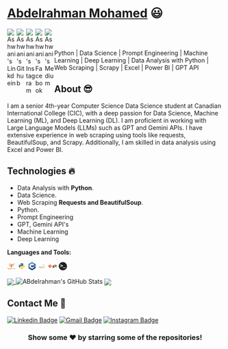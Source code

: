 # <a href="https://www.linkedin.com/in/abdelrahman-mohamed-167915271/">Abdelrahman Mohamed</a> :smiley:
 

<a href="https://linkedin.com/in/abdelrahman-mohamed-167915271">
  <img align="left" alt="Ashwani's Linkdein" width="22px" src="https://cdn.jsdelivr.net/npm/simple-icons@v3/icons/linkedin.svg" />
</a>
<a href="https://github.com/AbdooMohamedd">
  <img align="left" alt="Ashwani's Github" width="22px" src="https://cdn.jsdelivr.net/npm/simple-icons@v3/icons/github.svg" />
</a>
<a href="https://instagram.com/abdo__muhamedd">
  <img align="left" alt="Ashwani's Instagram" width="22px" src="https://cdn.jsdelivr.net/npm/simple-icons@v3/icons/instagram.svg" />
</a>
<a href="https://www.facebook.com/profile.php?id=100024079448061">
  <img align="left" alt="Ashwani's Facebook" width="22px" src="https://cdn.jsdelivr.net/npm/simple-icons@v3/icons/facebook.svg" />
</a>
<a href="https://medium.com/@abdelrahman.mohamed1081">
  <img align="left" alt="Ashwani's Medium" width="22px" src="https://cdn.jsdelivr.net/npm/simple-icons@v3/icons/medium.svg" />
</a>

<br/>
<br/>

Python | Data Science | Prompt Engineering | Machine Learning | Deep Learning | Data Analysis with Python | Web Scraping | Scrapy | Excel |  Power BI | GPT API

## About :sunglasses:
I am a senior 4th-year Computer Science Data Science student at Canadian International College (CIC),
with a deep passion for Data Science, Machine Learning (ML), and Deep Learning (DL). I am proficient in working with Large Language Models (LLMs) such as GPT and Gemini APIs. I have extensive experience in web scraping using tools like requests, BeautifulSoup, and Scrapy. Additionally, I am skilled in data analysis using Excel and Power BI.


## Technologies :fire:
- Data Analysis with **Python**.
- Data Science.
- Web Scraping **Requests and BeautifulSoup**.
- Python.
- Prompt Engineering
- GPT, Gemini API's
- Machine Learning
- Deep Learning

**Languages and Tools:**  

<code><img height="20" src="https://raw.githubusercontent.com/github/explore/80688e429a7d4ef2fca1e82350fe8e3517d3494d/topics/tensorflow/tensorflow.png"></code>
<code><img height="20" src="https://raw.githubusercontent.com/github/explore/80688e429a7d4ef2fca1e82350fe8e3517d3494d/topics/python/python.png"></code>
<code><img height="20" src="https://raw.githubusercontent.com/github/explore/80688e429a7d4ef2fca1e82350fe8e3517d3494d/topics/cpp/cpp.png"></code>
<code><img height="20" src="https://raw.githubusercontent.com/github/explore/80688e429a7d4ef2fca1e82350fe8e3517d3494d/topics/mysql/mysql.png"></code>
<code><img height="20" src="https://raw.githubusercontent.com/github/explore/80688e429a7d4ef2fca1e82350fe8e3517d3494d/topics/git/git.png"></code>
<code><img height="20" src="https://raw.githubusercontent.com/github/explore/80688e429a7d4ef2fca1e82350fe8e3517d3494d/topics/terminal/terminal.png"></code>


<a href="https://github.com/AbdooMohamedd">
  <img align="center" src="https://github-readme-stats.vercel.app/api/top-langs/?username=AbdooMohamedd&theme=radical&hide=glsl,python" />
</a>

<img src="https://github-readme-stats.vercel.app/api?username=AbdooMohamedd&&show_icons=true&theme=radical&line_height=27&v=5" alt="ABdelrahman's GitHub Stats" />


<a href="https://github.com/ashwanisng/Covid-19-Data-Analysis">
  <!-- Change the `github-readme-stats.anuraghazra1.vercel.app` to `github-readme-stats.vercel.app`  -->
  <img align="center" src="https://github-readme-stats.vercel.app/api/pin/?username=ashwanisng&repo=Covid-19-Data-Analysis&theme=radical" />
</a>    


##  Contact Me :speech_balloon:
 [![Linkedin Badge](https://img.shields.io/badge/-Abdo-blue?style=flat-square&logo=Linkedin&logoColor=white&link=https://www.linkedin.com/in/abdelrahman-mohamed-167915271/)](https://www.linkedin.com/in/abdelrahman-mohamed-167915271/)
[![Gmail Badge](https://img.shields.io/badge/-abdelrahman.mohamed1081@gmail.com-c14438?style=flatsquare&logo=Gmail&logoColor=white&link=mailto:abdelrahman.mohamed1081@gmail.com
)](mailto:abdelrahman.mohamed1081@gmail.com) 
[![Instagram Badge](https://img.shields.io/badge/-@abdo__muhamedd-e4405f?style=flat-square&labelColor=f94877&logo=instagram&logoColor=white&link=https://www.instagram.com/abdo__muhamedd/)](https://www.instagram.com/abdo__muhamedd/)


<div align="center">

### Show some ❤️ by starring some of the repositories!

</div>

